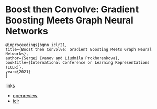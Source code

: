 # Boost then Convolve: Gradient Boosting Meets Graph Neural Networks

```
@inproceedings{bgnn_iclr21,
title={Boost then Convolve: Gradient Boosting Meets Graph Neural Networks},
author={Sergei Ivanov and Liudmila Prokhorenkova},
booktitle={International Conference on Learning Representations (ICLR)},
year={2021}
}
```

links
- [openreview](https://openreview.net/forum?id=ebS5NUfoMKL)
- [iclr](https://iclr.cc/virtual/2021/poster/2989)
